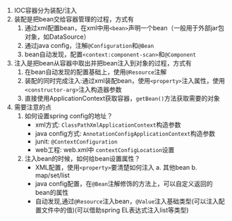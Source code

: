 1. IOC容器分为装配/注入
2. 装配是把bean交给容器管理的过程，方式有
    1. 通过xml配置bean，在xml中用`<bean>`声明一个bean（一般用于外部jar包对象，如DataSource）
    2. 通过java config，注解`@Configuration`和`@Bean`
    3. bean自动发现，配置`<context:component-scan>`和`@Component`
3. 注入是把bean从容器中取出并把bean注入到对象的过程，方式有
    1. 在bean自动发现的配置基础上，使用`@Resource`注解
    2. 装配的同时完成注入:通过xml装配bean，使用`<property>`注入属性，使用`<constructor-arg>`注入构造器参数
    3. 直接使用ApplicationContext获取容器，`getBean()`方法获取需要的对象
4. 需要注意的点
    1. 如何设置spring config的地址？
        - xml方式: `ClassPathXmlApplicationContext`构造参数
        - java config方式: `AnnotationConfigApplicationContext`构造参数
        - junit: `@ContextConfiguration`
        - web工程: web.xml中 `contextConfigLocation`设置
    2. 注入bean的时候，如何给bean设置属性？
        - XML配置，使用`<property>`要清楚如何注入 a. 其他bean b. map/set/list
        - java config配置，在`@Bean`注解修饰的方法上，可以自定义返回的bean的属性
        - 自动发现,通过`@Resource`注入bean，`@Value`注入基础类型(可以注入配置文件中的值)(可以借助spring EL表达式注入list等类型)